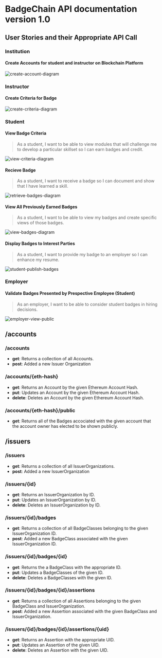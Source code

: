 # BadgeChain API documentation version 1.0

## User Stories and their Appropriate API Call

### Institution

#### Create Accounts for student and instructor on Blockchain Platform

![create-account-diagram](https://github.com/utls/badgechain/tree/gh-pages/downloads/api-flow-diagrams/svgs/institution-create-accounts.svg)

### Instructor

#### Create Criteria for Badge

![create-criteria-diagram](https://github.com/utls/badgechain/tree/gh-pages/downloads/api-flow-diagrams/svgs/instructor-create-criteria.svg)

### Student

#### View Badge Criteria

> As a student, I want to be able to view modules that will challenge me to develop a particular skillset so I can earn badges and credit.

![view-criteria-diagram](https://github.com/utls/badgechain/tree/gh-pages/downloads/api-flow-diagrams/svgs/student-get-badge-criteria.svg)

#### Recieve Badge

> As a student, I want to receive a badge so I can document and show that I have learned a skill.

![retrieve-badges-diagram](https://github.com/utls/badgechain/tree/gh-pages/downloads/api-flow-diagrams/svgs/student-retrieve-badge.svg)

#### View All Previously Earned Badges

> As a student, I want to be able to view my badges and create specific views of those badges.

![view-badges-diagram](https://github.com/utls/badgechain/tree/gh-pages/downloads/api-flow-diagrams/svgs/student-view-badges.svg)

#### Display Badges to Interest Parties

> As a student, I want to provide my badge to an employer so I can enhance my resume.

![student-publish-badges](https://github.com/utls/badgechain/tree/gh-pages/downloads/api-flow-diagrams/svgs/student-display-public.svg)

### Employer

#### Validate Badges Presented by Prespective Employee (Student)

> As an employer, I want to be able to consider student badges in hiring decisions.

![employer-view-public](https://github.com/utls/badgechain/tree/gh-pages/downloads/api-flow-diagrams/svgs/student-display-public.svg)



## /accounts

### /accounts

* **get**: Returns a collection of all Accounts.
* **post**: Added a new Issuer Organization

### /accounts/{eth-hash}

* **get**: Returns an Account by the given Ethereum Account Hash.
* **put**: Updates an Account by the given Ethereum Account Hash.
* **delete**: Deletes an Account by the given Ethereum Account Hash.
 
### /accounts/{eth-hash}/public

* **get**: Returns all of the Badges accociated with the given account that the account owner has elected to be shown publicly.

## /issuers

### /issuers

* **get**: Returns a collection of all IssuerOrganizations.
* **post**: Added a new IssuerOrganization

### /issuers/{id}

* **get**: Returns an IssuerOrganization by ID.
* **put**: Updates an IssuerOrganization by ID.
* **delete**: Deletes an IssuerOrganization by ID.

### /issuers/{id}/badges

* **get**: Returns a collection of all BadgeClasses belonging to the given IssuerOrganization ID.
* **post**: Added a new BadgeClass associated with the given IssuerOrganization ID.

### /issuers/{id}/badges/{id}

* **get**: Returns the a BadgeClass with the appropriate ID.
* **put**: Updates a BadgeClasses of the given ID.
* **delete**: Deletes a BadgeClasses with the given ID.

### /issuers/{id}/badges/{id}/assertions

* **get**: Returns a collection of all Assertions belonging to the given BadgeClass and IssuerOrganization.
* **post**: Added a new Assertion associated with the given BadgeClass and IssuerOrganization.

### /issuers/{id}/badges/{id}/assertions/{uid}

* **get**: Returns an Assertion with the appropriate UID.
* **put**: Updates an Assertion of the given UID.
* **delete**: Deletes an Assertion with the given UID.

